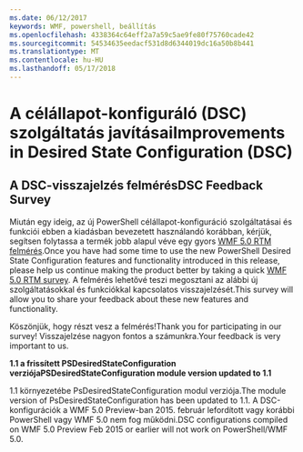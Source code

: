 ```yaml
---
ms.date: 06/12/2017
keywords: WMF, powershell, beállítás
ms.openlocfilehash: 4338364c64eff2a7a59c5ae9fe80f75760cade42
ms.sourcegitcommit: 54534635eedacf531d8d6344019dc16a50b8b441
ms.translationtype: MT
ms.contentlocale: hu-HU
ms.lasthandoff: 05/17/2018
---
```

# <a name="improvements-in-desired-state-configuration-dsc"></a><span data-ttu-id="ddcdc-102">A célállapot-konfiguráló (DSC) szolgáltatás javításai</span><span class="sxs-lookup"><span data-stu-id="ddcdc-102">Improvements in Desired State Configuration (DSC)</span></span>

## <a name="dsc-feedback-survey"></a><span data-ttu-id="ddcdc-103">A DSC-visszajelzés felmérés</span><span class="sxs-lookup"><span data-stu-id="ddcdc-103">DSC Feedback Survey</span></span>

<span data-ttu-id="ddcdc-104">Miután egy ideig, az új PowerShell célállapot-konfiguráció szolgáltatásai és funkciói ebben a kiadásban bevezetett használandó korábban, kérjük, segítsen folytassa a termék jobb alapul véve egy gyors [WMF 5.0 RTM felmérés](https://www.surveymonkey.com/r/SGLQM5W).</span><span class="sxs-lookup"><span data-stu-id="ddcdc-104">Once you have had some time to use the new PowerShell Desired State Configuration features and functionality introduced in this release, please help us continue making the product better by taking a quick [WMF 5.0 RTM survey](https://www.surveymonkey.com/r/SGLQM5W).</span></span> <span data-ttu-id="ddcdc-105">A felmérés lehetővé teszi megosztani az alábbi új szolgáltatásokkal és funkciókkal kapcsolatos visszajelzését.</span><span class="sxs-lookup"><span data-stu-id="ddcdc-105">This survey will allow you to share your feedback about these new features and functionality.</span></span>

<span data-ttu-id="ddcdc-106">Köszönjük, hogy részt vesz a felmérés!</span><span class="sxs-lookup"><span data-stu-id="ddcdc-106">Thank you for participating in our survey!</span></span> <span data-ttu-id="ddcdc-107">Visszajelzése nagyon fontos a számunkra.</span><span class="sxs-lookup"><span data-stu-id="ddcdc-107">Your feedback is very important to us.</span></span>

<span data-ttu-id="ddcdc-108">**1.1 a frissített PSDesiredStateConfiguration verziója**</span><span class="sxs-lookup"><span data-stu-id="ddcdc-108">**PSDesiredStateConfiguration module version updated to 1.1**</span></span>

<span data-ttu-id="ddcdc-109">1.1 környezetébe PsDesiredStateConfiguration modul verziója.</span><span class="sxs-lookup"><span data-stu-id="ddcdc-109">The module version of PsDesiredStateConfiguration has been updated to 1.1.</span></span> <span data-ttu-id="ddcdc-110">A DSC-konfigurációk a WMF 5.0 Preview-ban 2015. február lefordított vagy korábbi PowerShell vagy WMF 5.0 nem fog működni.</span><span class="sxs-lookup"><span data-stu-id="ddcdc-110">DSC configurations compiled on WMF 5.0 Preview Feb 2015 or earlier will not work on PowerShell/WMF 5.0.</span></span>

